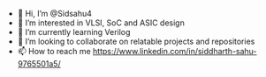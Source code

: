 - 👋 Hi, I’m @Sidsahu4
- 👀 I’m interested in VLSI, SoC and ASIC design
- 🌱 I’m currently learning Verilog
- 💞️ I’m looking to collaborate on relatable projects and repositories
- 📫 How to reach me https://www.linkedin.com/in/siddharth-sahu-9765501a5/

<!---
Sidsahu4/Sidsahu4 is a ✨ special ✨ repository because its `README.md` (this file) appears on your GitHub profile.
You can click the Preview link to take a look at your changes.
--->

